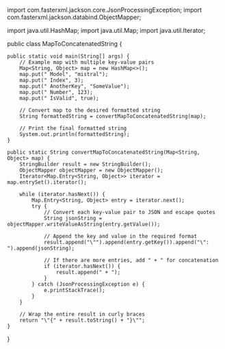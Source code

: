import com.fasterxml.jackson.core.JsonProcessingException;
import com.fasterxml.jackson.databind.ObjectMapper;

import java.util.HashMap;
import java.util.Map;
import java.util.Iterator;

public class MapToConcatenatedString {

    public static void main(String[] args) {
        // Example map with multiple key-value pairs
        Map<String, Object> map = new HashMap<>();
        map.put(" Model", "mistral");
        map.put(" Index", 3);
        map.put(" AnotherKey", "SomeValue");
        map.put(" Number", 123);
        map.put(" IsValid", true);

        // Convert map to the desired formatted string
        String formattedString = convertMapToConcatenatedString(map);
        
        // Print the final formatted string
        System.out.println(formattedString);
    }

    public static String convertMapToConcatenatedString(Map<String, Object> map) {
        StringBuilder result = new StringBuilder();
        ObjectMapper objectMapper = new ObjectMapper();
        Iterator<Map.Entry<String, Object>> iterator = map.entrySet().iterator();

        while (iterator.hasNext()) {
            Map.Entry<String, Object> entry = iterator.next();
            try {
                // Convert each key-value pair to JSON and escape quotes
                String jsonString = objectMapper.writeValueAsString(entry.getValue());

                // Append the key and value in the required format
                result.append("\"").append(entry.getKey()).append("\": ").append(jsonString);

                // If there are more entries, add " + " for concatenation
                if (iterator.hasNext()) {
                    result.append(" + ");
                }
            } catch (JsonProcessingException e) {
                e.printStackTrace();
            }
        }

        // Wrap the entire result in curly braces
        return "\"{" + result.toString() + "}\"";
    }
}
